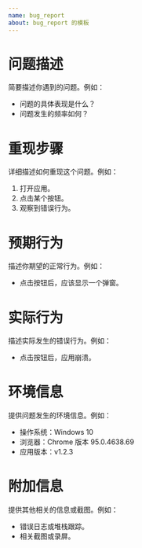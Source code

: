 ```yaml
---
name: bug_report
about: bug_report 的模板
---
```


# 问题描述
简要描述你遇到的问题。例如：
- 问题的具体表现是什么？
- 问题发生的频率如何？

# 重现步骤
详细描述如何重现这个问题。例如：
1. 打开应用。
2. 点击某个按钮。
3. 观察到错误行为。

# 预期行为
描述你期望的正常行为。例如：
- 点击按钮后，应该显示一个弹窗。

# 实际行为
描述实际发生的错误行为。例如：
- 点击按钮后，应用崩溃。

# 环境信息
提供问题发生的环境信息。例如：
- 操作系统：Windows 10
- 浏览器：Chrome 版本 95.0.4638.69
- 应用版本：v1.2.3

# 附加信息
提供其他相关的信息或截图。例如：
- 错误日志或堆栈跟踪。
- 相关截图或录屏。